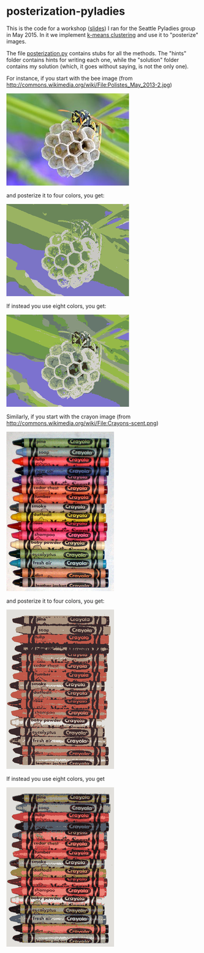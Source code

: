 # posterization-pyladies

This is the code for a workshop ([slides](https://docs.google.com/presentation/d/1nSCbIfF0lwROhqM3yh-rzrZ8j6gOO2-D2-jWX3HdSG4/edit?usp=sharing)) I ran for the Seattle Pyladies group in May 2015.  In it we implement [k-means clustering](http://en.wikipedia.org/wiki/K-means_clustering) and use it to "posterize" images.

The file [posterization.py](posterization.py) contains stubs for all the methods.  The "hints" folder contains hints for writing each one, while the "solution" folder contains my solution (which, it goes without saying, is not the only one).

For instance, if you start with the bee image (from http://commons.wikimedia.org/wiki/File:Polistes_May_2013-2.jpg)

![bee](bee.jpg)

and posterize it to four colors, you get:

![bee4](bee4.png)

If instead you use eight colors, you get:

![bee8](bee8.png)

Similarly, if you start with the crayon image (from http://commons.wikimedia.org/wiki/File:Crayons-scent.png)

![crayons](crayons.png)

and posterize it to four colors, you get:

![crayons4](crayons4.png)

If instead you use eight colors, you get

![crayons8](crayons8.png)

